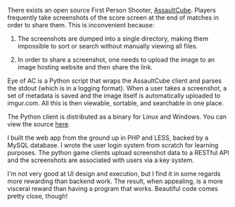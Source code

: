 There exists an open source First Person Shooter, [AssaultCube](http://assault.cubers.net). Players frequently take screenshots of the score screen at the end of matches in order to share them. This is inconvenient because:

1. The screenshots are dumped into a single directory, making them impossible to sort or search without manually viewing all files.

2. In order to share a screenshot, one needs to upload the image to an image hosting website and then share the link.

Eye of AC is a Python script that wraps the AssaultCube client and parses the stdout (which is in a logging format). When a user takes a screenshot, a set of metadata is saved and the image itself is automatically uploaded to imgur.com. All this is then viewable, sortable, and searchable in one place.

The Python client is distributed as a binary for Linux and Windows. You can view the source [here](https://github.com/gdmen/EoAC).

I built the web app from the ground up in PHP and LESS, backed by a MySQL database. I wrote the user login system from scratch for learning purposes. The python game clients upload screenshot data to a RESTful API and the screenshots are associated with users via a key system.

I'm not very good at UI design and execution, but I find it in some regards more rewarding than backend work. The result, when appealing, is a more visceral reward than having a program that works. Beautiful code comes pretty close, though!
